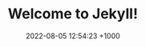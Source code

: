 ---
layout: post
title:  "Welcome to Jekyll!"
date:   2022-08-05 12:54:23 +1000
categories: jekyll update
---